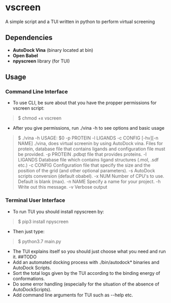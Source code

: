 # vscreen
A simple script and a TUI written in python to perform virtual screening
## Dependencies
- **AutoDock Vina** (binary located at bin) 
- **Open Babel**
- **npyscreen** library (for TUI)
## Usage
### Command Line Interface
- To use CLI, be sure about that you have the propper permissions for vscreen script:
> $ chmod +x vscreen
- After you give permissions, run ./vina -h to see options and basic usage
> $ ./vina -h
> USAGE: $0 -p PROTEIN -l LIGANDS -c CONFIG [-hv][-n NAME]
> ./vina, does virtual screenin by using AutoDock vina.
> Files for protein, database file that contains ligands
> and configuration file must be provided.
>   -p PROTEIN    .pdbqt file that provides proteins.
>   -l LIGANDS	  Database file which contains ligand structures
>                 (.mol, .sdf etc.)
>   -c CONFIG     Configuration file that specify the size and
>                 the position of the grid (and other optional
>                 parameters).
> 	-s			  AutoDock scripts conversion (default obabel).
> 	-x NUM		  Number of CPU's to use. Default is blank (max).
>   -n NAME       Specify a name for your project.
>   -h            Write out this message.
>   -v            Verbose output
### Terminal User Interface
- To run TUI you should install npyscreen by:
> $ pip3 install npyscreen
- Then just type:
> $ python3.7 main.py
- The TUI explains itself so you should just choose what you need and run it.
##TODO
- Add an automated docking process with ./bin/autodock* binaries and AutoDock Scripts.
- Sort the total logs given by the TUI according to the binding energy of conformations.
- Do some error handling (especially for the situation of the absence of AutoDockScripts).
- Add command line arguments for TUI such as --help etc.
